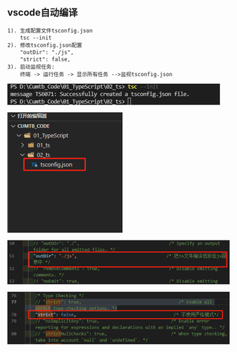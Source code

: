 

## vscode自动编译

```
1). 生成配置文件tsconfig.json
    tsc --init
2). 修改tsconfig.json配置
    "outDir": "./js",
    "strict": false,    
3). 启动监视任务: 
    终端 -> 运行任务 -> 显示所有任务 -->监视tsconfig.json
```



![](IMG/微信截图_20210902095942.png)



![](IMG/微信截图_20210902100025.png)



![](IMG/微信截图_20210902095811.png)



![](IMG/微信截图_20210902095900.png)

